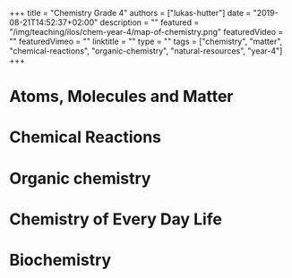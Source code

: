 +++
title = "Chemistry Grade 4"
authors = ["lukas-hutter"]
date = "2019-08-21T14:52:37+02:00"
description = ""
featured = "/img/teaching/ilos/chem-year-4/map-of-chemistry.png"
featuredVideo = ""
featuredVimeo = ""
linktitle = ""
type = ""
tags = ["chemistry", "matter", "chemical-reactions", "organic-chemistry", "natural-resources", "year-4"]
+++

# Atoms, Molecules and Matter

# Chemical Reactions

# Organic chemistry

# Chemistry of Every Day Life

# Biochemistry
